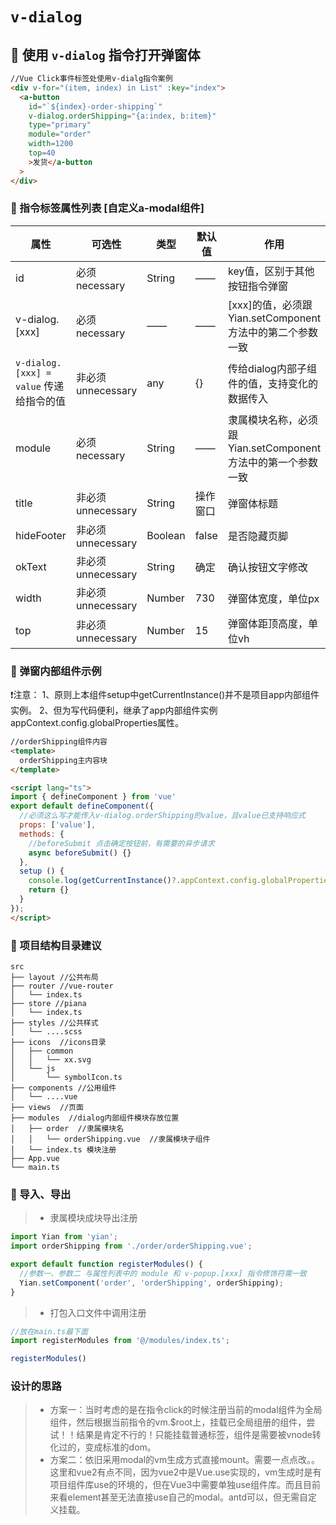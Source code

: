 # `v-dialog`
## 🐙 使用 `v-dialog` 指令打开弹窗体

```html
//Vue Click事件标签处使用v-dialg指令案例
<div v-for="(item, index) in List" :key="index">
  <a-button
    id="`${index}-order-shipping`"
    v-dialog.orderShipping="{a:index, b:item}"
    type="primary"
    module="order"
    width=1200
    top=40
    >发货</a-button
  >
</div>
```
### 🧊 指令标签属性列表 [自定义a-modal组件]

| 属性    |  可选性  |    类型  | 默认值   | 作用     |
|---------|---------|---------|---------|---------|
| id | 必须necessary | String | —— | key值，区别于其他按钮指令弹窗 |
| v-dialog.[xxx] | 必须necessary | —— | —— | [xxx]的值，必须跟Yian.setComponent方法中的第二个参数一致 |
| `v-dialog.[xxx] = value` 传递给指令的值 | 非必须unnecessary | any | {} | 传给dialog内部子组件的值，支持变化的数据传入 |
| module | 必须necessary | String | —— | 隶属模块名称，必须跟Yian.setComponent方法中的第一个参数一致 |
| title | 非必须unnecessary | String | 操作窗口 | 弹窗体标题 |
| hideFooter | 非必须unnecessary | Boolean | false | 是否隐藏页脚 |
| okText | 非必须unnecessary | String | 确定 | 确认按钮文字修改 |
| width | 非必须unnecessary | Number | 730 | 弹窗体宽度，单位px |
| top | 非必须unnecessary | Number | 15 | 弹窗体距顶高度，单位vh |

### 🧊 弹窗内部组件示例
❗️注意：
1、原则上本组件setup中getCurrentInstance()并不是项目app内部组件实例。
2、但为写代码便利，继承了app内部组件实例appContext.config.globalProperties属性。
```html
//orderShipping组件内容
<template>
  orderShipping主内容块
</template>

<script lang="ts">
import { defineComponent } from 'vue'
export default defineComponent({
  //必须这么写才能传入v-dialog.orderShipping的value，且value已支持响应式
  props: ['value'],
  methods: {
    //beforeSubmit 点击确定按钮前，有需要的异步请求
    async beforeSubmit() {}
  },
  setup () {
    console.log(getCurrentInstance()?.appContext.config.globalProperties, '😄')
    return {}
  }
});
</script>
```

### 🧊 项目结构目录建议
```
src
├── layout //公共布局
├── router //vue-router
│   └── index.ts
├── store //piana
│   └── index.ts
├── styles //公共样式
│   └── ....scss
├── icons  //icons目录
│   ├── common
│   │   └── xx.svg
│   └── js
│       └── symbolIcon.ts
├── components //公用组件
│   └── ....vue
├── views  //页面
├── modules  //dialog内部组件模块存放位置
│   ├── order  //隶属模块名
│   │   └── orderShipping.vue  //隶属模块子组件
│   └── index.ts 模块注册
├── App.vue
└── main.ts
```

### 🧊 导入、导出
> - 隶属模块成块导出注册
```typescript
import Yian from 'yian';
import orderShipping from './order/orderShipping.vue';

export default function registerModules() {
  //参数一、参数二 与属性列表中的 module 和 v-popup.[xxx] 指令修饰符需一致
  Yian.setComponent('order', 'orderShipping', orderShipping);
}
```
> - 打包入口文件中调用注册

```javascript
//放在main.ts最下面
import registerModules from '@/modules/index.ts';

registerModules()
```


### 设计的思路

>- 方案一：当时考虑的是在指令click的时候注册当前的modal组件为全局组件，然后根据当前指令的vm.$root上，挂载已全局组册的组件，尝试！！结果是肯定不行的！只能挂载普通标签，组件是需要被vnode转化过的，变成标准的dom。
>- 方案二：依旧采用modal的vm生成方式直接mount。需要一点点改。。这里和vue2有点不同，因为vue2中是Vue.use实现的，vm生成时是有项目组件库use的环境的，但在Vue3中需要单独use组件库。而且目前来看element甚至无法直接use自己的modal。antd可以，但无需自定义挂载。